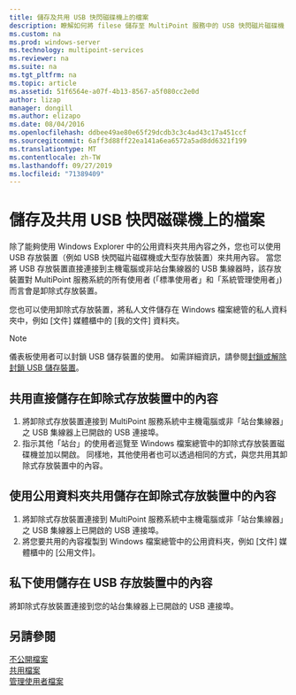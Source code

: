 ```yaml
---
title: 儲存及共用 USB 快閃磁碟機上的檔案
description: 瞭解如何將 filese 儲存至 MultiPoint 服務中的 USB 快閃磁片磁碟機
ms.custom: na
ms.prod: windows-server
ms.technology: multipoint-services
ms.reviewer: na
ms.suite: na
ms.tgt_pltfrm: na
ms.topic: article
ms.assetid: 51f6564e-a07f-4b13-8567-a5f080cc2e0d
author: lizap
manager: dongill
ms.author: elizapo
ms.date: 08/04/2016
ms.openlocfilehash: ddbee49ae80e65f29dcdb3c3c4ad43c17a451ccf
ms.sourcegitcommit: 6aff3d88ff22ea141a6ea6572a5ad8dd6321f199
ms.translationtype: MT
ms.contentlocale: zh-TW
ms.lasthandoff: 09/27/2019
ms.locfileid: "71389409"
---
```

# <a name="save-and-share-files-on-a-usb-flash-drive"></a>儲存及共用 USB 快閃磁碟機上的檔案
除了能夠使用 Windows Explorer 中的公用資料夾共用內容之外，您也可以使用 USB 存放裝置（例如 USB 快閃磁片磁碟機或大型存放裝置）來共用內容。 當您將 USB 存放裝置直接連接到主機電腦或非站台集線器的 USB 集線器時，該存放裝置對 MultiPoint 服務系統的所有使用者 (「標準使用者」和「系統管理使用者」) 而言會是卸除式存放裝置。  
  
您也可以使用卸除式存放裝置，將私人文件儲存在 Windows 檔案總管的私人資料夾中，例如 [文件] 媒體櫃中的 [我的文件] 資料夾。  
  
 > [!NOTE]  
 > 儀表板使用者可以封鎖 USB 儲存裝置的使用。 如需詳細資訊，請參閱[封鎖或解除封鎖 USB 儲存裝置](Block-or-Unblock-USB-Storage.md)。  
  
## <a name="to-share-content-that-is-stored-directly-on-a-removable-storage-device"></a>共用直接儲存在卸除式存放裝置中的內容  
  
1.  將卸除式存放裝置連接到 MultiPoint 服務系統中主機電腦或非「站台集線器」之 USB 集線器上已開啟的 USB 連接埠。  
2.  指示其他「站台」的使用者巡覽至 Windows 檔案總管中的卸除式存放裝置磁碟機並加以開啟。 同樣地，其他使用者也可以透過相同的方式，與您共用其卸除式存放裝置中的內容。  
  
## <a name="to-share-content-that-is-stored-on-a-removable-storage-device-by-using-public-folders"></a>使用公用資料夾共用儲存在卸除式存放裝置中的內容  
  
1.  將卸除式存放裝置連接到 MultiPoint 服務系統中主機電腦或非「站台集線器」之 USB 集線器上已開啟的 USB 連接埠。  
2.  將您要共用的內容複製到 Windows 檔案總管中的公用資料夾，例如 [文件] 媒體櫃中的 [公用文件]。  
  
## <a name="to-privately-work-with-content-that-is-stored-on-a-usb-storage-device"></a>私下使用儲存在 USB 存放裝置中的內容  
  
將卸除式存放裝置連接到您的站台集線器上已開啟的 USB 連接埠。  
  
## <a name="see-also"></a>另請參閱  
[不公開檔案](Keep-Files-Private.md)  
[共用檔案](Share-Files.md)  
[管理使用者檔案](Manage-User-Files.md)